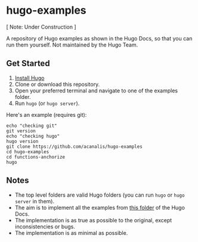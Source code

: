 # hugo-examples

[ Note: Under Construction ]

A repository of Hugo examples as shown in the Hugo Docs, so that you can run them yourself. Not maintained by the Hugo Team.

## Get Started 

1. [Install Hugo](https://gohugo.io/getting-started/installing/)
2. Clone or download this repository.
3. Open your preferred terminal and navigate to one of the examples folder.
4. Run `hugo` (or `hugo server`).

Here's an example (requires git): 

```console
echo "checking git"
git version 
echo "checking hugo"
hugo version
git clone https://github.com/acanalis/hugo-examples
cd hugo-examples
cd functions-anchorize
hugo
```

## Notes

* The top level folders are valid Hugo folders (you can run `hugo` or `hugo server` in them).
* The aim is to implement all the examples from [this folder](https://github.com/gohugoio/hugoDocs/tree/master/content/en) of the Hugo Docs.
* The implementation is as true as possible to the original, except inconsistencies or bugs.
* The implementation is as minimal as possible. 
